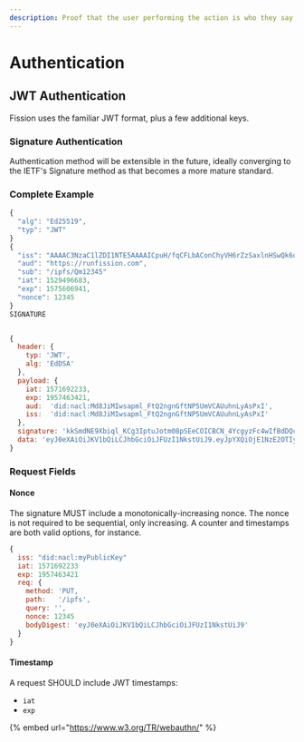 ```yaml
---
description: Proof that the user performing the action is who they say they are
---
```


# Authentication

## JWT Authentication

Fission uses the familiar JWT format, plus a few additional keys.

### Signature Authentication

Authentication method will be extensible in the future, ideally converging to the IETF's Signature method as that becomes a more mature standard. 

### Complete Example

```javascript
{
  "alg": "Ed25519",
  "typ": "JWT"
}
{ 
  "iss": "AAAAC3NzaC1lZDI1NTE5AAAAICpuH/fqCFLbAConChyVH6rZzSaxlnHSwQk6qvtPsf5E",
  "aud": "https://runfission.com",
  "sub": "/ipfs/Qm12345"
  "iat": 1529496683,
  "exp": 1575606941,
  "nonce": 12345
}
SIGNATURE


{
  header: { 
    typ: 'JWT',
    alg: 'EdDSA'
  },
  payload: {
    iat: 1571692233,
    exp: 1957463421,
    aud:  'did:nacl:Md8JiMIwsapml_FtQ2ngnGftNP5UmVCAUuhnLyAsPxI',
    iss:  'did:nacl:Md8JiMIwsapml_FtQ2ngnGftNP5UmVCAUuhnLyAsPxI'
  },
  signature: 'kkSmdNE9Xbiql_KCg3IptuJotm08pSEeCOICBCN_4YcgyzFc4wIfBdDQcz76eE-z7xUR3IBb6-r-lRfSJcHMiAA',
  data: 'eyJ0eXAiOiJKV1bQiLCJhbGciOiJFUzI1NkstUiJ9.eyJpYXQiOjE1NzE2OTIyMzMsImV4cCI6MTk1NzQ2MzQyMSwiYXVkIjoiZGlkOmV0aHI6MHhmM2JlYWMzMGM0OThkOWUyNjg2NWYzNGZjYWE1N2RiYjkzNWIwZDc0IiwibmFtZSI6InVQb3J0IERldmVsb3BlciIsImlzcyI6ImRpZDpldGhyOjB4ZjNiZWFjMzBjNDk4ZDllMjY4NjVmMzRmY2FhNTdkYmI5MzViMGQ3NCJ9'
}
```

### Request Fields

#### Nonce

The signature MUST include a monotonically-increasing nonce. The nonce is not required to be sequential, only increasing. A counter and timestamps are both valid options, for instance.

```javascript
{
  iss: "did:nacl:myPublicKey"
  iat: 1571692233
  exp: 1957463421
  req: {   
    method: 'PUT,
    path:   '/ipfs',
    query: '',
    nonce: 12345
    bodyDigest: 'eyJ0eXAiOiJKV1bQiLCJhbGciOiJFUzI1NkstUiJ9'
  }
} 
```

#### Timestamp

A request SHOULD include JWT timestamps:

* `iat`
* `exp`

{% embed url="https://www.w3.org/TR/webauthn/" %}



